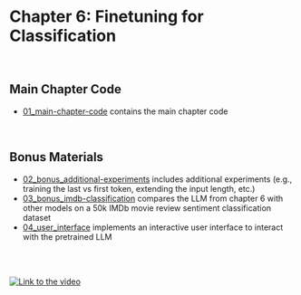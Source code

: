 # Chapter 6: Finetuning for Classification

&nbsp;
## Main Chapter Code

- [01_main-chapter-code](01_main-chapter-code) contains the main chapter code

&nbsp;
## Bonus Materials

- [02_bonus_additional-experiments](02_bonus_additional-experiments) includes additional experiments (e.g., training the last vs first token, extending the input length, etc.)
- [03_bonus_imdb-classification](03_bonus_imdb-classification) compares the LLM from chapter 6 with other models on a 50k IMDb movie review sentiment classification dataset
- [04_user_interface](04_user_interface) implements an interactive user interface to interact with the pretrained LLM





<br>
<br>

[![Link to the video](https://img.youtube.com/vi/5PFXJYme4ik/0.jpg)](https://www.youtube.com/watch?v=5PFXJYme4ik)